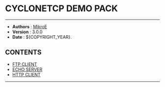 # CYCLONETCP DEMO PACK

---

- **Authors**     : [MikroE](https://github.com/MikroElektronika)
- **Version**     : 3.0.0
- **Date**        : ${COPYRIGHT_YEAR}.

## CONTENTS

- [FTP CLIENT](./ftpclient/README.md)
- [ECHO SERVER](./echoserver/README.md)
- [HTTP CLIENT](./httpclient/README.md)

---
